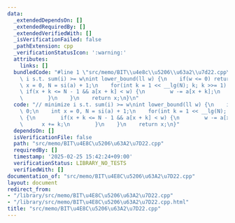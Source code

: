 ```yaml
---
data:
  _extendedDependsOn: []
  _extendedRequiredBy: []
  _extendedVerifiedWith: []
  _isVerificationFailed: false
  _pathExtension: cpp
  _verificationStatusIcon: ':warning:'
  attributes:
    links: []
  bundledCode: "#line 1 \"src/memo/BIT\\u4e8c\\u5206\\u63a2\\u7d22.cpp\"\n// minimize\
    \ i s.t. sum(i) >= w\nint lower_bound(ll w) {\n    if(w <= 0) return 0;\n    int\
    \ x = 0, N = si(a) + 1;\n    for(int k = 1 << __lg(N); k; k >>= 1) {\n       \
    \ if(x + k <= N - 1 && a[x + k] < w) {\n        w -= a[x + k];\n        x += k;\n\
    \        }\n    }\n    return x;\n}\n"
  code: "// minimize i s.t. sum(i) >= w\nint lower_bound(ll w) {\n    if(w <= 0) return\
    \ 0;\n    int x = 0, N = si(a) + 1;\n    for(int k = 1 << __lg(N); k; k >>= 1)\
    \ {\n        if(x + k <= N - 1 && a[x + k] < w) {\n        w -= a[x + k];\n  \
    \      x += k;\n        }\n    }\n    return x;\n}"
  dependsOn: []
  isVerificationFile: false
  path: "src/memo/BIT\u4E8C\u5206\u63A2\u7D22.cpp"
  requiredBy: []
  timestamp: '2025-02-25 15:42:24+09:00'
  verificationStatus: LIBRARY_NO_TESTS
  verifiedWith: []
documentation_of: "src/memo/BIT\u4E8C\u5206\u63A2\u7D22.cpp"
layout: document
redirect_from:
- "/library/src/memo/BIT\u4E8C\u5206\u63A2\u7D22.cpp"
- "/library/src/memo/BIT\u4E8C\u5206\u63A2\u7D22.cpp.html"
title: "src/memo/BIT\u4E8C\u5206\u63A2\u7D22.cpp"
---
```

